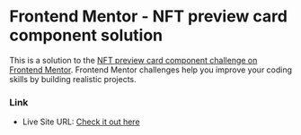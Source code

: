 # Frontend Mentor - NFT preview card component solution

This is a solution to the [NFT preview card component challenge on Frontend Mentor](https://www.frontendmentor.io/challenges/nft-preview-card-component-SbdUL_w0U). Frontend Mentor challenges help you improve your coding skills by building realistic projects. 


### Link
- Live Site URL: [Check it out here](http://utproj.rf.gd/frontend-mentor-challenge10-expensechart/)
